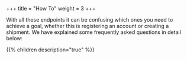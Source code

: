 +++
title = "How To"
weight = 3
+++

With all these endpoints it can be confusing which ones you need to achieve a goal, whether this is registering an account or creating a shipment. We have explained some frequently asked questions in detail below:

{{% children description="true" %}}
